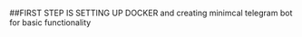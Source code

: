 ######
##FIRST STEP IS SETTING UP DOCKER and creating minimcal telegram bot for basic functionality


